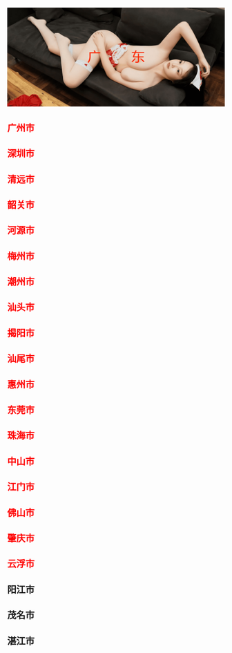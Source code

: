 ![Flowchart](images/gds.png ':class=banner-image')

## <span style="color:red;">广州市</span>

## <span style="color:red;">深圳市</span>

## <span style="color:red;">清远市</span>

## <span style="color:red;">韶关市</span>

## <span style="color:red;">河源市</span>

## <span style="color:red;">梅州市</span>

## <span style="color:red;">潮州市</span>

## <span style="color:red;">汕头市</span>

## <span style="color:red;">揭阳市</span>

## <span style="color:red;">汕尾市</span>

## <span style="color:red;">惠州市</span>

## <span style="color:red;">东莞市</span>

## <span style="color:red;">珠海市</span>

## <span style="color:red;">中山市</span>

## <span style="color:red;">江门市</span>

## <span style="color:red;">佛山市</span>

## <span style="color:red;">肇庆市</span>

## <span style="color:red;">云浮市</span>

## 阳江市

## 茂名市

## 湛江市

